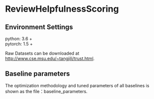 # ReviewHelpfulnessScoring  

## Environment Settings  
python: 3.6 +  
pytorch: 1.5 +  

Raw Datasets can be downloaded at http://www.cse.msu.edu/~tangjili/trust.html.  

## Baseline parameters
The optimization methodology and tuned parameters of all baselines is shown as the file：baseline_parameters.
